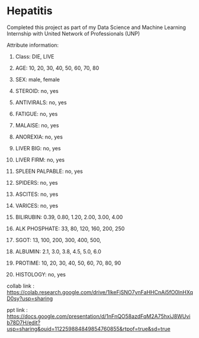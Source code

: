 # Hepatitis
Completed this project as part of my Data Science and Machine Learning Internship with United Network of Professionals (UNP)

Attribute information:

 1. Class: DIE, LIVE
 
 2. AGE: 10, 20, 30, 40, 50, 60, 70, 80
 
 3. SEX: male, female
 
 4. STEROID: no, yes
 
 5. ANTIVIRALS: no, yes
 
 6. FATIGUE: no, yes
 
 7. MALAISE: no, yes
 
 8. ANOREXIA: no, yes
 
 9. LIVER BIG: no, yes

10. LIVER FIRM: no, yes

11. SPLEEN PALPABLE: no, yes

12. SPIDERS: no, yes

13. ASCITES: no, yes

14. VARICES: no, yes

15. BILIRUBIN: 0.39, 0.80, 1.20, 2.00, 3.00, 4.00

16. ALK PHOSPHATE: 33, 80, 120, 160, 200, 250

17. SGOT: 13, 100, 200, 300, 400, 500, 

18. ALBUMIN: 2.1, 3.0, 3.8, 4.5, 5.0, 6.0

19. PROTIME: 10, 20, 30, 40, 50, 60, 70, 80, 90

20. HISTOLOGY: no, yes

collab link : https://colab.research.google.com/drive/1lkeFjSNO7ynFaHHCnAi5fO0lnHXqD0sy?usp=sharing

ppt link : https://docs.google.com/presentation/d/1nFnQO58azdFqM2A75hxiJ8WUvib78D7H/edit?usp=sharing&ouid=112259884849854760855&rtpof=true&sd=true
